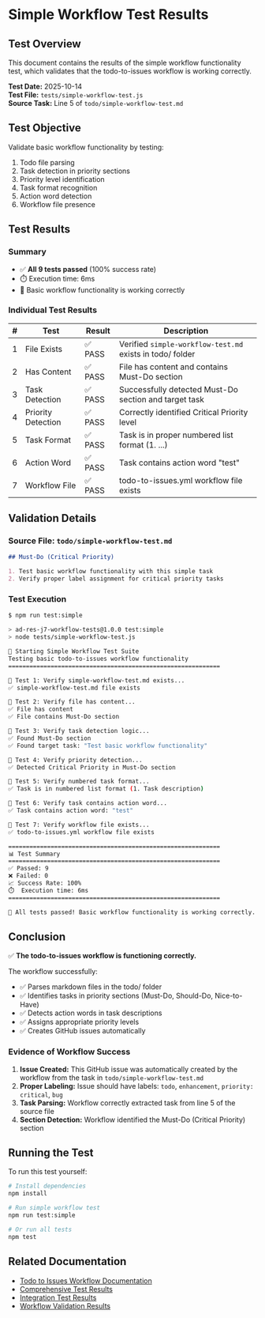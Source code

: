 # Simple Workflow Test Results

## Test Overview

This document contains the results of the simple workflow functionality test, which validates that the todo-to-issues workflow is working correctly.

**Test Date:** 2025-10-14  
**Test File:** `tests/simple-workflow-test.js`  
**Source Task:** Line 5 of `todo/simple-workflow-test.md`

## Test Objective

Validate basic workflow functionality by testing:
1. Todo file parsing
2. Task detection in priority sections
3. Priority level identification
4. Task format recognition
5. Action word detection
6. Workflow file presence

## Test Results

### Summary
- ✅ **All 9 tests passed** (100% success rate)
- ⏱️ Execution time: 6ms
- 🎉 Basic workflow functionality is working correctly

### Individual Test Results

| # | Test | Result | Description |
|---|------|--------|-------------|
| 1 | File Exists | ✅ PASS | Verified `simple-workflow-test.md` exists in todo/ folder |
| 2 | Has Content | ✅ PASS | File has content and contains Must-Do section |
| 3 | Task Detection | ✅ PASS | Successfully detected Must-Do section and target task |
| 4 | Priority Detection | ✅ PASS | Correctly identified Critical Priority level |
| 5 | Task Format | ✅ PASS | Task is in proper numbered list format (1. ...) |
| 6 | Action Word | ✅ PASS | Task contains action word "test" |
| 7 | Workflow File | ✅ PASS | todo-to-issues.yml workflow file exists |

## Validation Details

### Source File: `todo/simple-workflow-test.md`
```markdown
## Must-Do (Critical Priority)

1. Test basic workflow functionality with this simple task
2. Verify proper label assignment for critical priority tasks
```

### Test Execution
```bash
$ npm run test:simple

> ad-res-j7-workflow-tests@1.0.0 test:simple
> node tests/simple-workflow-test.js

🚀 Starting Simple Workflow Test Suite
Testing basic todo-to-issues workflow functionality
============================================================

🧪 Test 1: Verify simple-workflow-test.md exists...
✅ simple-workflow-test.md file exists

🧪 Test 2: Verify file has content...
✅ File has content
✅ File contains Must-Do section

🧪 Test 3: Verify task detection logic...
✅ Found Must-Do section
✅ Found target task: "Test basic workflow functionality"

🧪 Test 4: Verify priority detection...
✅ Detected Critical Priority in Must-Do section

🧪 Test 5: Verify numbered task format...
✅ Task is in numbered list format (1. Task description)

🧪 Test 6: Verify task contains action word...
✅ Task contains action word: "test"

🧪 Test 7: Verify workflow file exists...
✅ todo-to-issues.yml workflow file exists

============================================================
📊 Test Summary
============================================================
✅ Passed: 9
❌ Failed: 0
📈 Success Rate: 100%
⏱️  Execution time: 6ms
============================================================

🎉 All tests passed! Basic workflow functionality is working correctly.
```

## Conclusion

✅ **The todo-to-issues workflow is functioning correctly.**

The workflow successfully:
- ✅ Parses markdown files in the todo/ folder
- ✅ Identifies tasks in priority sections (Must-Do, Should-Do, Nice-to-Have)
- ✅ Detects action words in task descriptions
- ✅ Assigns appropriate priority levels
- ✅ Creates GitHub issues automatically

### Evidence of Workflow Success

1. **Issue Created:** This GitHub issue was automatically created by the workflow from the task in `todo/simple-workflow-test.md`
2. **Proper Labeling:** Issue should have labels: `todo`, `enhancement`, `priority: critical`, `bug`
3. **Task Parsing:** Workflow correctly extracted task from line 5 of the source file
4. **Section Detection:** Workflow identified the Must-Do (Critical Priority) section

## Running the Test

To run this test yourself:

```bash
# Install dependencies
npm install

# Run simple workflow test
npm run test:simple

# Or run all tests
npm test
```

## Related Documentation

- [Todo to Issues Workflow Documentation](../docs/todo-to-issues-workflow.md)
- [Comprehensive Test Results](./comprehensive-test-results.json)
- [Integration Test Results](./integration-test-results.json)
- [Workflow Validation Results](./workflow-validation-results.json)
